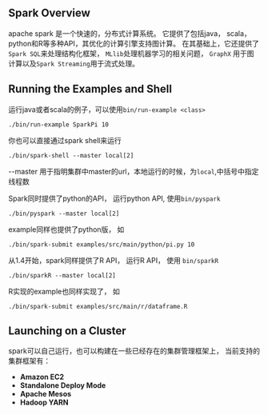 ## Spark Overview

apache spark 是一个快速的，分布式计算系统。 它提供了包括java， scala， python和R等多种API，其优化的计算引擎支持图计算。 在其基础上，它还提供了``Spark SQL``来处理结构化框架， ``MLlib``处理机器学习的相关问题， ``GraphX`` 用于图计算以及``Spark Streaming``用于流式处理。

## Running the Examples and Shell

运行java或者scala的例子，可以使用``bin/run-example <class>`` 

    ./bin/run-example SparkPi 10

你也可以直接通过spark shell来运行

    ./bin/spark-shell --master local[2]

--master 用于指明集群中master的url，本地运行的时候，为``local``,中括号中指定线程数

Spark同时提供了python的API， 运行python API, 使用``bin/pyspark``
 
    ./bin/pyspark --master local[2]

example同样也提供了python版， 如

    ./bin/spark-submit examples/src/main/python/pi.py 10

从1.4开始，spark同样提供了R API， 运行R API， 使用 ``bin/sparkR``

    ./bin/sparkR --master local[2]

R实现的example也同样实现了， 如

    ./bin/spark-submit examples/src/main/r/dataframe.R

## Launching on a Cluster

spark可以自己运行，也可以构建在一些已经存在的集群管理框架上， 当前支持的集群框架有：

+ **Amazon EC2** 
+ **Standalone Deploy Mode**
+ **Apache Mesos**
+ **Hadoop YARN**